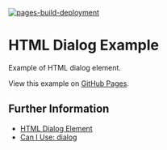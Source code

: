 [![pages-build-deployment](https://github.com/falk-werner/html-dialog-example/actions/workflows/pages/pages-build-deployment/badge.svg)](https://falk-werner.github.io/html-dialog-example/)

# HTML Dialog Example

Example of HTML dialog element.

View this example on [GitHub Pages](https://falk-werner.github.io/html-dialog-example/).

## Further Information

- [HTML Dialog Element](https://developer.mozilla.org/en-US/docs/Web/HTML/Element/dialog)
- [Can I Use: dialog](https://caniuse.com/dialog)
